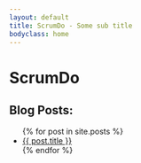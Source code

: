 ```yaml
---
layout: default
title: ScrumDo - Some sub title
bodyclass: home
---
```


# ScrumDo 


## Blog Posts:
<ul>
  {% for post in site.posts %}
    <li>
      <a href="{{ post.url }}">{{ post.title }}</a>
    </li>
  {% endfor %}
</ul>